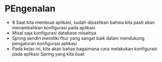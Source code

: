 # PEngenalan
* 8 Saat kita membuat aplikasi, sudah dipastikan bahwa kita pasti akan menambahkan konfigurasi pada aplikasi
* Misal saja konfigurasi database misalnya
* Spring sendiri memiliki fitur yang sangat baik dalam mendukung pengaturan konfigurasi aplikasi
* Pada kelas ini, kita akan bahas bagaimana cara melakukan konfigurasi pada aplikasi Spring yang kita buat
